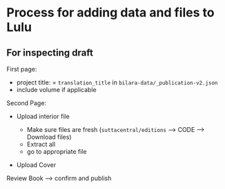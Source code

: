 # Process for adding data and files to Lulu

## For inspecting draft

First page:

- project title: = `translation_title` in `bilara-data/_publication-v2.json`
- include volume if applicable

Second Page:

- Upload interior file 
     - Make sure files are fresh (`suttacentral/editions` --> CODE --> Download files)
     - Extract all
     - go to appropriate file

- Upload Cover 

Review Book --> confirm and publish







